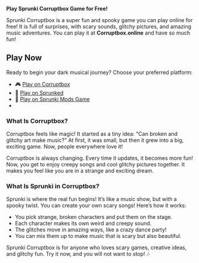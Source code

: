 **Play Sprunki Corruptbox Game for Free!**

Sprunki Corruptbox is a super fun and spooky game you can play online for free! It is full of surprises, with scary sounds, glitchy pictures, and amazing music adventures. You can play it at **Corruptbox.online** and have so much fun!

## Play Now
Ready to begin your dark musical journey? Choose your preferred platform:
- 🎮 [Play on Corruptbox](https://corruptbox.online/)
- 🎵 [Play on Sprunked](https://sprunkedgame.online/)
- 🎹 [Play on Sprunki Mods Game](https://sprunkigame.online/)
- 
### What Is Corruptbox?

Corruptbox feels like magic! It started as a tiny idea: "Can broken and glitchy art make music?" At first, it was small, but then it grew into a big, exciting game. Now, people everywhere love it! 

Corruptbox is always changing. Every time it updates, it becomes more fun! Now, you get to enjoy creepy songs and cool glitchy pictures together. It makes you feel like you are in a strange and exciting dream.

### What Is Sprunki in Corruptbox?

Sprunki is where the real fun begins! It’s like a music show, but with a spooky twist. You can create your own scary songs! Here’s how it works:

- You pick strange, broken characters and put them on the stage.
- Each character makes its own weird and creepy sound.
- The glitches move in amazing ways, like a crazy dance party!
- You can mix them up to make music that is scary but also beautiful.

Sprunki Corruptbox is for anyone who loves scary games, creative ideas, and glitchy fun. Try it now, and you will not want to stop! 🎶
